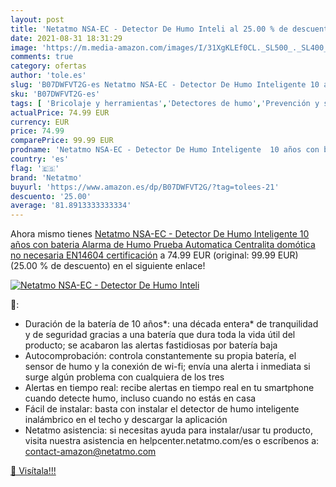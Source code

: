 ```yaml
---
layout: post
title: 'Netatmo NSA-EC - Detector De Humo Inteli al 25.00 % de descuento'
date: 2021-08-31 18:31:29
image: 'https://m.media-amazon.com/images/I/31XgKLEf0CL._SL500_._SL400_.jpg'
comments: true
category: ofertas
author: 'tole.es'
slug: 'B07DWFVT2G-es Netatmo NSA-EC - Detector De Humo Inteligente 10 años con...'
sku: 'B07DWFVT2G-es'
tags: [ 'Bricolaje y herramientas','Detectores de humo','Prevención y seguridad','Protección contra incendios','domótica','netatmo', ]
actualPrice: 74.99 EUR
currency: EUR
price: 74.99
comparePrice: 99.99 EUR
prodname: 'Netatmo NSA-EC - Detector De Humo Inteligente  10 años con bateria  Alarma de Humo  Prueba Automatica  Centralita domótica no necesaria  EN14604 certificación'
country: 'es'
flag: '🇪🇸'
brand: 'Netatmo'
buyurl: 'https://www.amazon.es/dp/B07DWFVT2G/?tag=tolees-21'
descuento: '25.00'
average: '81.8913333333334'
---
```


Ahora mismo tienes [Netatmo NSA-EC - Detector De Humo Inteligente  10 años con bateria  Alarma de Humo  Prueba Automatica  Centralita domótica no necesaria  EN14604 certificación](https://www.amazon.es/dp/B07DWFVT2G/?tag=tolees-21) a 74.99 EUR (original: 99.99 EUR) (25.00 %  de descuento) en el siguiente enlace!

[![Netatmo NSA-EC - Detector De Humo Inteli](https://m.media-amazon.com/images/I/31XgKLEf0CL._SL500_._SL400_.jpg)](https://www.amazon.es/dp/B07DWFVT2G/?tag=tolees-21)

🔎:

- Duración de la batería de 10 años*: una década entera* de tranquilidad y de seguridad gracias a una batería que dura toda la vida útil del producto; se acabaron las alertas fastidiosas por batería baja
- Autocomprobación: controla constantemente su propia batería, el sensor de humo y la conexión de wi-fi; envía una alerta i inmediata si surge algún problema con cualquiera de los tres
- Alertas en tiempo real: recibe alertas en tiempo real en tu smartphone cuando detecte humo, incluso cuando no estás en casa
- Fácil de instalar: basta con instalar el detector de humo inteligente inalámbrico en el techo y descargar la aplicación
- Netatmo asistencia: si necesitas ayuda para instalar/usar tu producto, visita nuestra asistencia en helpcenter.netatmo.com/es o escríbenos a: contact-amazon@netatmo.com

[🛒 Visítala!!!](https://www.amazon.es/dp/B07DWFVT2G/?tag=tolees-21)
